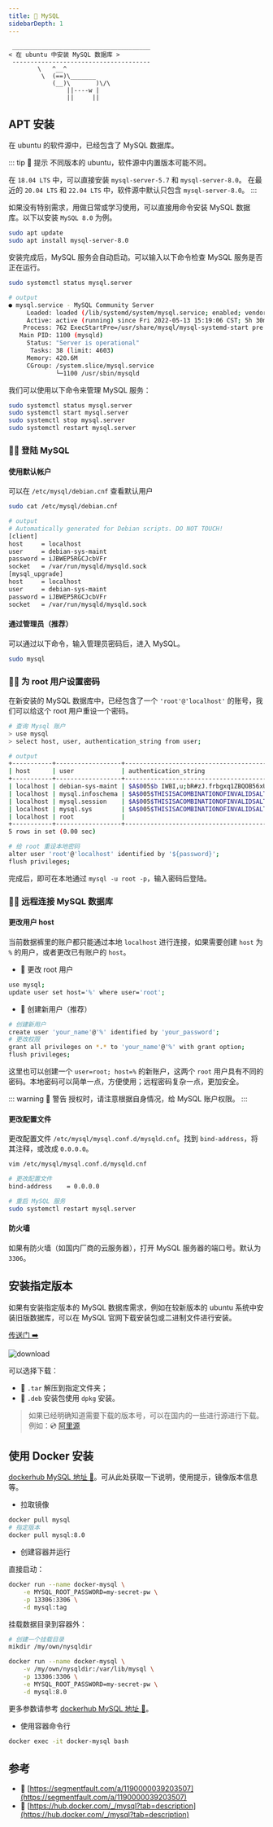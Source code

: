 ```yaml
---
title: 🐬 MySQL
sidebarDepth: 1
---
```


```:no-line-numbers
 ______________________________________
< 在 ubuntu 中安装 MySQL 数据库 >
 --------------------------------------
        \   ^__^
         \  (==)\_______
            (__)\       )\/\
                ||----w |
                ||     ||
```


## APT 安装

在 ubuntu 的软件源中，已经包含了 MySQL 数据库。

::: tip 🚧 提示
不同版本的 ubuntu，软件源中内置版本可能不同。

在 `18.04 LTS` 中，可以直接安装 `mysql-server-5.7` 和 `mysql-server-8.0`。
在最近的 `20.04 LTS` 和 `22.04 LTS` 中，软件源中默认只包含 `mysql-server-8.0`。
:::


如果没有特别需求，用做日常或学习使用，可以直接用命令安装 MySQL 数据库。以下以安装 `MySQL 8.0` 为例。

```sh
sudo apt update
sudo apt install mysql-server-8.0
```

安装完成后，MySQL 服务会自动启动。可以输入以下命令检查 MySQL 服务是否正在运行。

```sh
sudo systemctl status mysql.server

# output
● mysql.service - MySQL Community Server
     Loaded: loaded (/lib/systemd/system/mysql.service; enabled; vendor preset: enabled)
     Active: active (running) since Fri 2022-05-13 15:19:06 CST; 5h 30min ago
    Process: 762 ExecStartPre=/usr/share/mysql/mysql-systemd-start pre (code=exited, status=0/SUCCESS)
   Main PID: 1100 (mysqld)
     Status: "Server is operational"
      Tasks: 38 (limit: 4603)
     Memory: 420.6M
     CGroup: /system.slice/mysql.service
             └─1100 /usr/sbin/mysqld
```

我们可以使用以下命令来管理 MySQL 服务：

```sh
sudo systemctl status mysql.server
sudo systemctl start mysql.server
sudo systemctl stop mysql.server
sudo systemctl restart mysql.server
```

### 👨‍💻 登陆 MySQL

#### 使用默认帐户

可以在 `/etc/mysql/debian.cnf` 查看默认用户

```sh
sudo cat /etc/mysql/debian.cnf

# output
# Automatically generated for Debian scripts. DO NOT TOUCH!
[client]
host     = localhost
user     = debian-sys-maint
password = iJBWEP5RGCJcbVFr
socket   = /var/run/mysqld/mysqld.sock
[mysql_upgrade]
host     = localhost
user     = debian-sys-maint
password = iJBWEP5RGCJcbVFr
socket   = /var/run/mysqld/mysqld.sock
```

#### 通过管理员（推荐）

可以通过以下命令，输入管理员密码后，进入 MySQL。

```sh
sudo mysql
```

### 🧑‍🔧 为 root 用户设置密码

在新安装的 MySQL 数据库中，已经包含了一个 `'root'@'localhost'` 的账号，我们可以给这个 root 用户重设一个密码。

```sh
# 查询 Mysql 账户
> use mysql
> select host, user, authentication_string from user;

# output
+-----------+------------------+------------------------------------------------------------------------+
| host      | user             | authentication_string                                                  |
+-----------+------------------+------------------------------------------------------------------------+
| localhost | debian-sys-maint | $A$005$b IWBI,u;bR#zJ.frbgxq1ZBQOB56xU1Tk6PbZ.xiZMl50eIRl4xioTj0B |
| localhost | mysql.infoschema | $A$005$THISISACOMBINATIONOFINVALIDSALTANDPASSWORDTHATMUSTNEVERBRBEUSED |
| localhost | mysql.session    | $A$005$THISISACOMBINATIONOFINVALIDSALTANDPASSWORDTHATMUSTNEVERBRBEUSED |
| localhost | mysql.sys        | $A$005$THISISACOMBINATIONOFINVALIDSALTANDPASSWORDTHATMUSTNEVERBRBEUSED |
| localhost | root             |                                                                        |
+-----------+------------------+------------------------------------------------------------------------+
5 rows in set (0.00 sec)
```

```sh
# 给 root 重设本地密码
alter user 'root'@'localhost' identified by '${password}';
flush privileges;
```

完成后，即可在本地通过 `mysql -u root -p`，输入密码后登陆。

### 👩‍🚒 远程连接 MySQL 数据库

#### 更改用户 host

当前数据裤里的账户都只能通过本地 `localhost` 进行连接，如果需要创建 `host` 为 `%` 的用户，或者更改已有账户的 `host`。

- 🌰 更改 root 用户

```sh
use mysql;
update user set host='%' where user='root';
```

- 🌰 创建新用户（推荐）

```sh
# 创建新用户
create user 'your_name'@'%' identified by 'your_password';
# 更改权限
grant all privileges on *.* to 'your_name'@'%' with grant option;
flush privileges;
```

这里也可以创建一个 `user=root; host=%` 的新账户，这两个 `root` 用户具有不同的密码。本地密码可以简单一点，方便使用；远程密码复杂一点，更加安全。

::: warning 🚧 警告
授权时，请注意根据自身情况，给 MySQL 账户权限。
:::

#### 更改配置文件

更改配置文件 `/etc/mysql/mysql.conf.d/mysqld.cnf`。找到 `bind-address`，将其注释，或改成 `0.0.0.0`。

```sh
vim /etc/mysql/mysql.conf.d/mysqld.cnf

# 更改配置文件
bind-address    = 0.0.0.0

# 重启 MySQL 服务
sudo systemctl restart mysql.server
```

#### 防火墙

如果有防火墙（如国内厂商的云服务器），打开 MySQL 服务器的端口号。默认为 `3306`。

## 安装指定版本

如果有安装指定版本的 MySQL 数据库需求，例如在较新版本的 ubuntu 系统中安装旧版数据库，可以在 MySQL 官网下载安装包或二进制文件进行安装。

[传送门 ➡️](https://dev.mysql.com/downloads/mysql/)

![download](/images/docs/code/install/mysql/download.png)

可以选择下载：
- 🌰 `.tar` 解压到指定文件夹；
- 🌰 `.deb` 安装包使用 `dpkg` 安装。

> 如果已经明确知道需要下载的版本号，可以在国内的一些进行源进行下载。例如：💿 [阿里源](https://mirrors.aliyun.com/mysql)


## 使用 Docker 安装

[dockerhub MySQL 地址 🔗](https://hub.docker.com/_/mysql)。可从此处获取一下说明，使用提示，镜像版本信息等。

- 拉取镜像

```sh
docker pull mysql
# 指定版本
docker pull mysql:8.0
```

- 创建容器并运行

直接启动：

```sh
docker run --name docker-mysql \
    -e MYSQL_ROOT_PASSWORD=my-secret-pw \
    -p 13306:3306 \
    -d mysql:tag
```

挂载数据目录到容器外：

```sh
# 创建一个挂载目录
mikdir /my/own/nysqldir

docker run --name docker-mysql \
    -v /my/own/nysqldir:/var/lib/mysql \
    -p 13306:3306 \
    -e MYSQL_ROOT_PASSWORD=my-secret-pw \
    -d mysql:8.0
```

更多参数请参考 [dockerhub MySQL 地址 🔗](https://hub.docker.com/_/mysql)。

- 使用容器命令行

```sh
docker exec -it docker-mysql bash
```

## 参考

- 🔗 [https://segmentfault.com/a/1190000039203507](https://segmentfault.com/a/1190000039203507)
- 🔗 [https://hub.docker.com/_/mysql?tab=description](https://hub.docker.com/_/mysql?tab=description)

